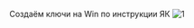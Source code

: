 Создаём ключи на Win по инструкции ЯК
![1](https://github.com/fvslava/pg_education/assets/50954994/9b893bc1-7805-4b3b-b701-0421f064735b)
